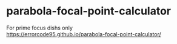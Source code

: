 # parabola-focal-point-calculator
For prime focus dishs only <br>
https://errorcode95.github.io/parabola-focal-point-calculator/
